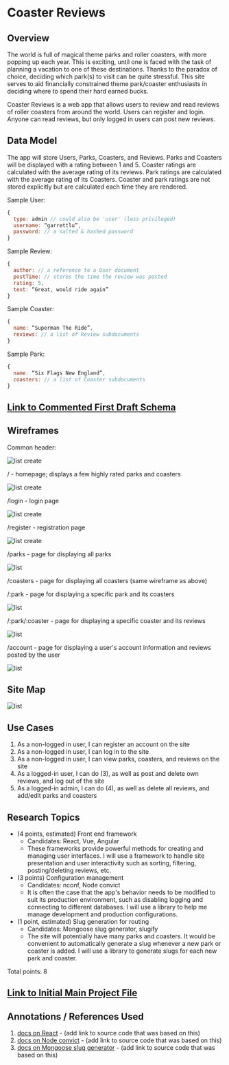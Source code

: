 # Coaster Reviews

## Overview

The world is full of magical theme parks and roller coasters, with more popping up each year. This is exciting, until one is faced with the task of planning a vacation to one of these destinations. Thanks to the paradox of choice, deciding which park(s) to visit can be quite stressful. This site serves to aid financially constrained theme park/coaster enthusiasts in deciding where to spend their hard earned bucks.

Coaster Reviews is a web app that allows users to review and read reviews of roller coasters from around the world. Users can register and login. Anyone can read reviews, but only logged in users can post new reviews.


## Data Model

The app will store Users, Parks, Coasters, and Reviews. Parks and Coasters will be displayed with a rating between 1 and 5. Coaster ratings are calculated with the average rating of its reviews. Park ratings are calculated with the average rating of its Coasters. Coaster and park ratings are not stored explicitly but are calculated each time they are rendered.

Sample User:

```javascript
{
  type: admin // could also be 'user' (less privileged)
  username: “garrettlu”,
  password: // a salted & hashed password
}
```

Sample Review:

```javascript
{
  author: // a reference to a User document
  postTime: // stores the time the review was posted
  rating: 5,
  text: “Great, would ride again”
}
```

Sample Coaster:

```javascript
{
  name: “Superman The Ride”,
  reviews: // a list of Review subdocuments
}
```

Sample Park:

```javascript
{
  name: “Six Flags New England”,
  coasters: // a list of Coaster subdocuments
}
```


## [Link to Commented First Draft Schema](db.js) 


## Wireframes

Common header:

![list create](documentation/header.png)

/ - homepage; displays a few highly rated parks and coasters

![list create](documentation/home.png)

/login - login page

![list create](documentation/login.png)

/register - registration page

![list create](documentation/register.png)

/parks - page for displaying all parks

![list](documentation/parks-coasters.png)

/coasters - page for displaying all coasters (same wireframe as above)

/:park - page for displaying a specific park and its coasters

![list](documentation/park.png)

/:park/:coaster - page for displaying a specific coaster and its reviews

![list](documentation/coaster.png)

/account - page for displaying a user's account information and reviews posted by the user

![list](documentation/account.png)


## Site Map

![list](documentation/sitemap.png)


## Use Cases

1. As a non-logged in user, I can register an account on the site
2. As a non-logged in user, I can log in to the site
3. As a non-logged in user, I can view parks, coasters, and reviews on the site
4. As a logged-in user, I can do (3), as well as post and delete own reviews, and log out of the site
5. As a logged-in admin, I can do (4), as well as delete all reviews, and add/edit parks and coasters


## Research Topics

* (4 points, estimated) Front end framework
  * Candidates: React, Vue, Angular
  * These frameworks provide powerful methods for creating and managing user interfaces. I will use a framework to handle site presentation and user interactivity such as sorting, filtering, posting/deleting reviews, etc.
* (3 points) Configuration management
  * Candidates: nconf, Node convict
  * It is often the case that the app's behavior needs to be modified to suit its production environment, such as disabling logging and connecting to different databases. I will use a library to help me manage development and production configurations.
* (1 point, estimated) Slug generation for routing
  * Candidates: Mongoose slug generator, slugify
  * The site will potentially have many parks and coasters. It would be convenient to automatically generate a slug whenever a new park or coaster is added. I will use a library to generate slugs for each new park and coaster.

Total points: 8


## [Link to Initial Main Project File](app.js) 


## Annotations / References Used

1. [docs on React](https://reactjs.org/docs/getting-started.html) - (add link to source code that was based on this)
2. [docs on Node convict](https://www.npmjs.com/package/convict) - (add link to source code that was based on this)
2. [docs on Mongoose slug generator](https://www.npmjs.com/package/mongoose-slug-generator) - (add link to source code that was based on this)